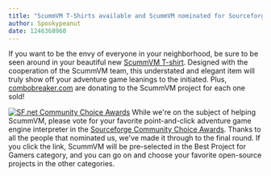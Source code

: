 ```yaml
---
title: "ScummVM T-Shirts available and ScummVM nominated for Sourceforge Community Choice Awards"
author: Spookypeanut
date: 1246368960
---
```


If you want to be the envy of everyone in your neighborhood, be sure to be seen around in your beautiful new [ScummVM T-shirt](http://combobreaker.com/?page_id=886/). Designed with the cooperation of the ScummVM team, this understated and elegant item will truly show off your adventure game leanings to the initiated. Plus, [combobreaker.com](http://combobreaker.com/) are donating to the ScummVM project for each one sold!

[![SF.net Community Choice Awards](/data/news/20090630.png)](http://sf.net/community/cca09/vote/?f=438) While we're on the subject of helping ScummVM, please vote for your favorite point-and-click adventure game engine interpreter in the [Sourceforge Community Choice Awards](http://sf.net/community/cca09/vote/?f=438). Thanks to all the people that nominated us, we've made it through to the final round. If you click the link, ScummVM will be pre-selected in the Best Project for Gamers category, and you can go on and choose your favorite open-source projects in the other categories.
